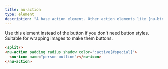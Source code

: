 ```yaml
---
title: nu-action
type: element
description: "A base action element. Other action elements like [nu-btn](./nu-btn.md) or [nu-link](./nu-link.md) are inherited from it."
---
```


Use this element instead of the button if you don't need button styles. Suitable for wrapping images to make them buttons.

```html
<split/>
<nu-action padding radius shadow color=":active[#special]">
  <nu-icon name="person-outline"></nu-icon>
</nu-action>
```